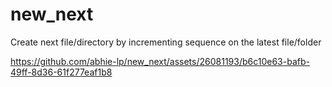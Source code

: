 # new_next
Create next file/directory by incrementing sequence on the latest file/folder

https://github.com/abhie-lp/new_next/assets/26081193/b6c10e63-bafb-49ff-8d36-61f277eaf1b8

